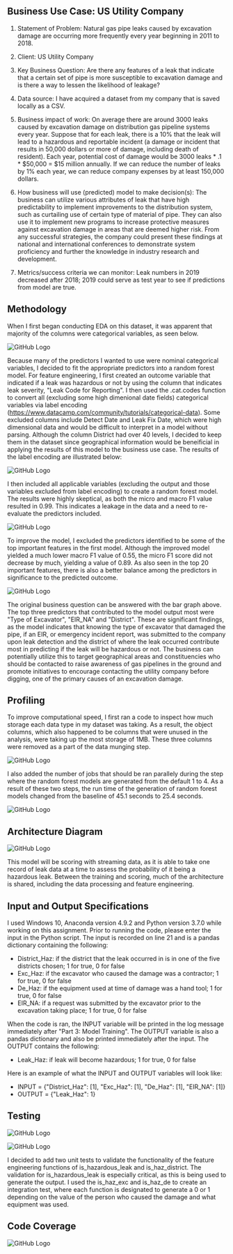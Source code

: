 ## Business Use Case: US Utility Company

1. Statement of Problem: Natural gas pipe leaks caused by excavation damage are occurring more frequently every year beginning in 2011 to 2018. 

2. Client: US Utility Company

3. Key Business Question: Are there any features of a leak that indicate that a certain set of pipe is more susceptible to excavation damage and is there a way to lessen the likelihood of leakage? 

4. Data source: I have acquired a dataset from my company that is saved locally as a CSV. 

5. Business impact of work: On average there are around 3000 leaks caused by excavation damage on distribution gas pipeline systems every year. Suppose that for each leak, there is a 10% that the leak will lead to a hazardous and reportable incident (a damage or incident that results in 50,000 dollars or more of damage, including death of resident). Each year, potential cost of damage would be 3000 leaks * .1 * $50,000 = $15 million annually. If we can reduce the number of leaks by 1% each year, we can reduce company expenses by at least 150,000 dollars. 

6. How business will use (predicted) model to make decision(s): The business can utilize various attributes of leak that have high predictability to implement improvements to the distribution system, such as curtailing use of certain type of material of pipe. They can also use it to implement new programs to increase protective measures against excavation damage in areas that are deemed higher risk. From any successful strategies, the company could present these findings at national and international conferences to demonstrate system proficiency and further the knowledge in industry research and development. 

7. Metrics/success criteria we can monitor: Leak numbers in 2019 decreased after 2018; 2019 could serve as test year to see if predictions from model are true.

## Methodology

When I first began conducting EDA on this dataset, it was apparent that majority of the columns were categorical variables, as seen below. 

![GitHub Logo](https://github.com/UCLA-Stats-404-W21/OYE-AIRI-TAKASHIMA/blob/feature/HW3/hw3_1.png)

Because many of the predictors I wanted to use were nominal categorical variables, I decided to fit the appropriate predictors into a random forest model. For feature engineering, I first created an outcome variable that indicated if a leak was hazardous or not by using the column that indicates leak severity, "Leak Code for Reporting". I then used the .cat.codes function to convert all (excluding some high dimenional date fields) categorical variables via label encoding (https://www.datacamp.com/community/tutorials/categorical-data). Some excluded columns include Detect Date and Leak Fix Date, which were high dimensional data and would be difficult to interpret in a model without parsing. Although the column District had over 40 levels, I decided to keep them in the dataset since geographical information would be beneificial in applying the results of this model to the business use case. The results of the label encoding are illustrated below: 

![GitHub Logo](https://github.com/UCLA-Stats-404-W21/OYE-AIRI-TAKASHIMA/blob/feature/HW3/hw3_2.png)

I then included all applicable variables (excluding the output and those variables excluded from label encoding) to create a random forest model. The results were highly skeptical, as both the micro and macro F1 value resulted in 0.99. This indicates a leakage in the data and a need to re-evaluate the predictors included. 

![GitHub Logo](https://github.com/UCLA-Stats-404-W21/OYE-AIRI-TAKASHIMA/blob/feature/HW3/hw3_3.png)

To improve the model, I excluded the predictors identified to be some of the top important features in the first model. Although the improved model yielded a much lower macro F1 value of 0.55, the micro F1 score did not decrease by much, yielding a value of 0.89. As also seen in the top 20 important features, there is also a better balance among the predictors in significance to the predicted outcome. 

![GitHub Logo](https://github.com/UCLA-Stats-404-W21/OYE-AIRI-TAKASHIMA/blob/feature/HW3/hw3_4.png)

The original business question can be answered with the bar graph above. The top three predictors that contributed to the model output most were "Type of Excavator", "EIR_NA" and "District". These are significant findings, as the model indicates that knowing the type of excavator that damaged the pipe, if an EIR, or emergency incident report, was submitted to the company upon leak detection and the district of where the leak occurred contribute most in predicting if the leak will be hazardous or not. The business can potentially utilize this to target geographical areas and constituencies who should be contacted to raise awareness of gas pipelines in the ground and promote initiatives to encourage contacting the utility company before digging, one of the primary causes of an excavation damage. 

## Profiling

To improve computational speed, I first ran a code to inspect how much storage each data type in my dataset was taking. As a result, the object columns, which also happened to be columns that were unused in the analysis, were taking up the most storage of 1MB. These three columns were removed as a part of the data munging step. 

![GitHub Logo](https://github.com/airitoye/excavation-damage/tree/main/img/hw4_1.png)

I also added the number of jobs that should be ran parallely during the step where the random forest models are generated from the default 1 to 4. As a result of these two steps, the run time of the generation of random forest models changed from the baseline of 45.1 seconds to 25.4 seconds. 

![GitHub Logo](https://github.com/airitoye/excavation-damage/tree/main/img/hw4_2.png)

## Architecture Diagram

![GitHub Logo](https://github.com/airitoye/excavation-damage/tree/main/img/hw5_1.png)

This model will be scoring with streaming data, as it is able to take one record of leak data at a time to assess the probability of it being a hazardous leak. Between the training and scoring, much of the architecture is shared, including the data processing and feature engineering. 

## Input and Output Specifications

I used Windows 10, Anaconda version 4.9.2 and Python version 3.7.0 while working on this assignment. Prior to running the code, please enter the input in the Python script. The input is recorded on line 21 and is a pandas dictionary containing the following:

- District_Haz: if the district that the leak occurred in is in one of the five districts chosen; 1 for true, 0 for false
- Exc_Haz: if the excavator who caused the damage was a contractor; 1 for true, 0 for false
- De_Haz: if the equipment used at time of damage was a hand tool; 1 for true, 0 for false
- EIR_NA: if a request was submitted by the excavator prior to the excavation taking place; 1 for true, 0 for false

When the code is ran, the INPUT variable will be printed in the log message immediately after "Part 3: Model Training". The OUTPUT variable is also a pandas dictionary and also be printed immediately after the input. The OUTPUT contains the following:

- Leak_Haz: if leak will become hazardous; 1 for true, 0 for false 

Here is an example of what the INPUT and OUTPUT variables will look like:

- INPUT = {"District_Haz": [1], "Exc_Haz": [1], "De_Haz": [1], "EIR_NA": [1]}
- OUTPUT = {"Leak_Haz": 1}

## Testing

![GitHub Logo](https://github.com/airitoye/excavation-damage/tree/main/img/hw5_3.png)

![GitHub Logo](https://github.com/airitoye/excavation-damage/tree/main/img/hw5_4.png)

I decided to add two unit tests to validate the functionality of the feature engineering functions of is_hazardous_leak and is_haz_district. The validation for is_hazardous_leak is especially critical, as this is being used to generate the output. I used the is_haz_exc and is_haz_de to create an integration test, where each function is designated to generate a 0 or 1 depending on the value of the person who caused the damage and what equipment was used. 

## Code Coverage

![GitHub Logo](https://github.com/airitoye/excavation-damage/tree/main/img/hw5_2.png)